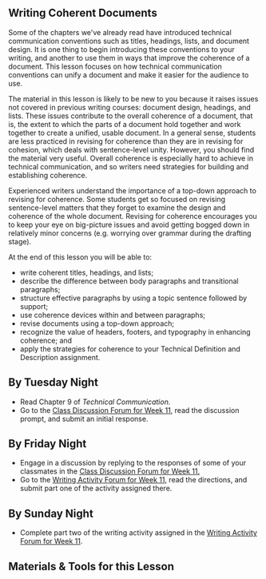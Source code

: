 ## Writing Coherent Documents

Some of the chapters we've already read have introduced technical communication conventions such as titles, headings, lists, and document design. It is one thing to begin introducing these conventions to your writing, and another to use them in ways that improve the coherence of a document. This lesson focuses on how technical communication conventions can unify a document and make it easier for the audience to use.

The material in this lesson is likely to be new to you because it raises issues not covered in previous writing courses: document design, headings, and lists. These issues contribute to the overall coherence of a document, that is, the extent to which the parts of a document hold together and work together to create a unified, usable document. In a general sense, students are less practiced in revising for coherence than they are in revising for cohesion, which deals with sentence-level unity. However, you should find the material very useful. Overall coherence is especially hard to achieve in technical communication, and so writers need strategies for building and establishing coherence.

Experienced writers understand the importance of a top-down approach to revising for coherence. Some students get so focused on revising sentence-level matters that they forget to examine the design and coherence of the whole document. Revising for coherence encourages you to keep your eye on big-picture issues and avoid getting bogged down in relatively minor concerns (e.g. worrying over grammar during the drafting stage).

At the end of this lesson you will be able to:

* write coherent titles, headings, and lists;
* describe the difference between body paragraphs and transitional paragraphs;
* structure effective paragraphs by using a topic sentence followed by support;
* use coherence devices within and between paragraphs;
* revise documents using a top-down approach;
* recognize the value of headers, footers, and typography in enhancing coherence; and
* apply the strategies for coherence to your Technical Definition and Description assignment.

## By Tuesday Night

* Read Chapter 9 of _Technical Communication._
* Go to the [Class Discussion Forum for Week 11][1], read the discussion prompt, and submit an initial response.

## By Friday Night

* Engage in a discussion by replying to the responses of some of your classmates in the [Class Discussion Forum for Week 11.][1]
* Go to the [Writing Activity Forum for Week 11][2], read the directions, and submit part one of the activity assigned there.

## By Sunday Night

* Complete part two of the writing activity assigned in the [Writing Activity Forum for Week 11][2].

## Materials & Tools for this Lesson

[1]: /section/content/default.asp?WCI=Goto&WCU=CRSCNT&MATCH=Class+Discussion+Forum+for+Week+11
[2]: /section/content/default.asp?WCI=Goto&WCU=CRSCNT&MATCH=Writing+Activity+Forum+for+Week+11
